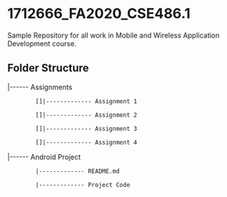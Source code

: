# 1712666_FA2020_CSE486.1

Sample Repository for all work in Mobile and Wireless Application Development course.

## Folder Structure

|------ Assignments

            []|------------- Assignment 1

            []|------------- Assignment 2

            []|------------- Assignment 3

            []|------------- Assignment 4

|------ Android Project

            |------------- README.md

            |------------- Project Code
